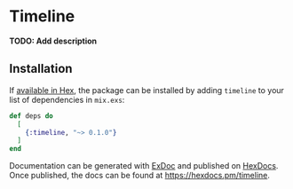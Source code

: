 # Timeline

**TODO: Add description**

## Installation

If [available in Hex](https://hex.pm/docs/publish), the package can be installed
by adding `timeline` to your list of dependencies in `mix.exs`:

```elixir
def deps do
  [
    {:timeline, "~> 0.1.0"}
  ]
end
```

Documentation can be generated with [ExDoc](https://github.com/elixir-lang/ex_doc)
and published on [HexDocs](https://hexdocs.pm). Once published, the docs can
be found at <https://hexdocs.pm/timeline>.

